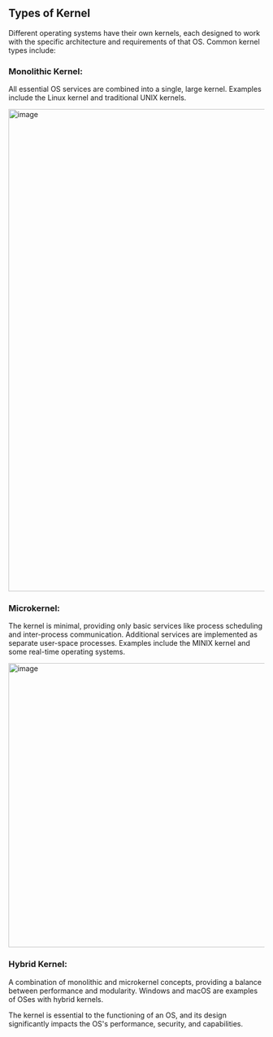 ## Types of Kernel

Different operating systems have their own kernels, each designed to work with the specific architecture and requirements of that OS. Common kernel types include:

### Monolithic Kernel: 
All essential OS services are combined into a single, large kernel. Examples include the Linux kernel and traditional UNIX kernels.

<img width="949" alt="image" src="https://github.com/user-attachments/assets/b1298e6d-fb17-4ab7-9580-a1bfae98c18b" />


### Microkernel: 
The kernel is minimal, providing only basic services like process scheduling and inter-process communication. Additional services are implemented as separate user-space processes. Examples include the MINIX kernel and some real-time operating systems.

<img width="559" alt="image" src="https://github.com/user-attachments/assets/b11e2526-ca09-4754-8410-d9d939afa19d" />

### Hybrid Kernel: 
A combination of monolithic and microkernel concepts, providing a balance between performance and modularity. Windows and macOS are examples of OSes with hybrid kernels.

The kernel is essential to the functioning of an OS, and its design significantly impacts the OS's performance, security, and capabilities.
